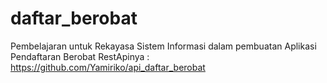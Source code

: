 # daftar_berobat
Pembelajaran untuk Rekayasa Sistem Informasi dalam pembuatan Aplikasi Pendaftaran Berobat
RestApinya : https://github.com/Yamiriko/api_daftar_berobat
